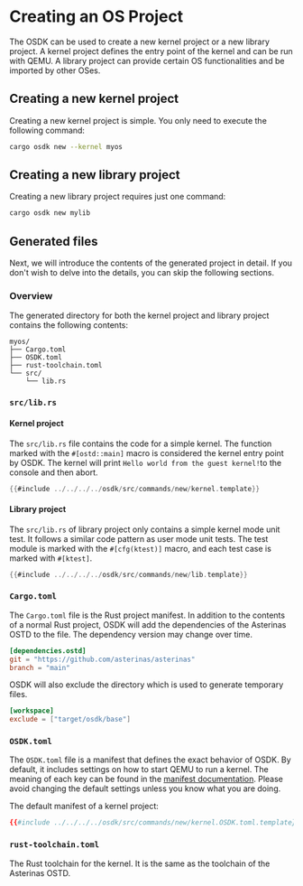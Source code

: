 # Creating an OS Project

The OSDK can be used to create a new kernel project
or a new library project.
A kernel project defines the entry point of the kernel
and can be run with QEMU.
A library project can provide certain OS functionalities
and be imported by other OSes.

## Creating a new kernel project

Creating a new kernel project is simple.
You only need to execute the following command:

```bash
cargo osdk new --kernel myos
```

## Creating a new library project

Creating a new library project requires just one command:

```bash
cargo osdk new mylib
```

## Generated files

Next, we will introduce 
the contents of the generated project in detail.
If you don't wish to delve into the details,
you can skip the following sections.

### Overview

The generated directory
for both the kernel project and library project
contains the following contents:

```text
myos/
├── Cargo.toml
├── OSDK.toml
├── rust-toolchain.toml
└── src/
    └── lib.rs
```

### `src/lib.rs`

#### Kernel project

The `src/lib.rs` file contains the code for a simple kernel.
The function marked with the `#[ostd::main]` macro
is considered the kernel entry point by OSDK.
The kernel 
will print `Hello world from the guest kernel!`to the console 
and then abort.

```rust
{{#include ../../../../osdk/src/commands/new/kernel.template}}
```

#### Library project

The `src/lib.rs` of library project only contains
a simple kernel mode unit test.
It follows a similar code pattern as user mode unit tests.
The test module is marked with the `#[cfg(ktest)]` macro,
and each test case is marked with `#[ktest]`.

```rust
{{#include ../../../../osdk/src/commands/new/lib.template}}
```

### `Cargo.toml`

The `Cargo.toml` file is the Rust project manifest.
In addition to the contents of a normal Rust project,
OSDK will add the dependencies of the Asterinas OSTD to the file.
The dependency version may change over time.

```toml
[dependencies.ostd]
git = "https://github.com/asterinas/asterinas"
branch = "main"
```

OSDK will also exclude the directory 
which is used to generate temporary files.
```toml
[workspace]
exclude = ["target/osdk/base"]
```

### `OSDK.toml`

The `OSDK.toml` file is a manifest
that defines the exact behavior of OSDK.
By default, it includes settings on how to start QEMU to run a kernel.
The meaning of each key can be found
in the [manifest documentation](../reference/manifest.md).
Please avoid changing the default settings
unless you know what you are doing.

The default manifest of a kernel project:

```toml
{{#include ../../../../osdk/src/commands/new/kernel.OSDK.toml.template}}
```

### `rust-toolchain.toml`

The Rust toolchain for the kernel.
It is the same as the toolchain of the Asterinas OSTD.
